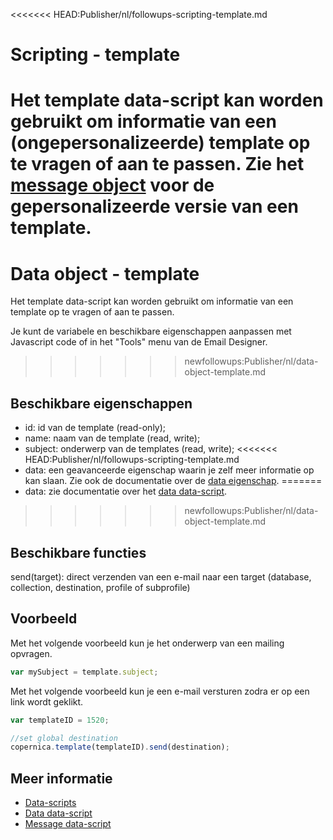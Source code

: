 <<<<<<< HEAD:Publisher/nl/followups-scripting-template.md
# Scripting - template

Het template data-script kan worden gebruikt om informatie van een (ongepersonalizeerde) template 
op te vragen of aan te passen. Zie het [message object](./followups-scripting-message) 
voor de gepersonalizeerde versie van een template. 
=======
# Data object - template

Het template data-script kan worden gebruikt om informatie van een template op te vragen 
of aan te passen. 

Je kunt de variabele en beschikbare eigenschappen aanpassen met Javascript code 
of in het "Tools" menu van de Email Designer.
>>>>>>> newfollowups:Publisher/nl/data-object-template.md

## Beschikbare eigenschappen

* id: 			id van de template (read-only);
* name: 		naam van de template (read, write);
* subject: 		onderwerp van de templates (read, write);
<<<<<<< HEAD:Publisher/nl/followups-scripting-template.md
* data: 		een geavanceerde eigenschap waarin je zelf meer informatie op kan slaan. 
Zie ook de documentatie over de [data eigenschap](./followups-scripting-data).
=======
* data: 		zie documentatie over het [data data-script](./data-object-data).
>>>>>>> newfollowups:Publisher/nl/data-object-template.md

## Beschikbare functies

send(target): 	direct verzenden van een e-mail naar een target (database, collection, 
destination, profile of subprofile)

## Voorbeeld

Met het volgende voorbeeld kun je het onderwerp van een mailing opvragen.

```javascript
var mySubject = template.subject;
```

Met het volgende voorbeeld kun je een e-mail versturen zodra er op een link wordt geklikt.

```javascript
var templateID = 1520;

//set global destination
copernica.template(templateID).send(destination);
```

## Meer informatie

* [Data-scripts](./data-object)
* [Data data-script](./data-object-data)
* [Message data-script](./data-object-message)

